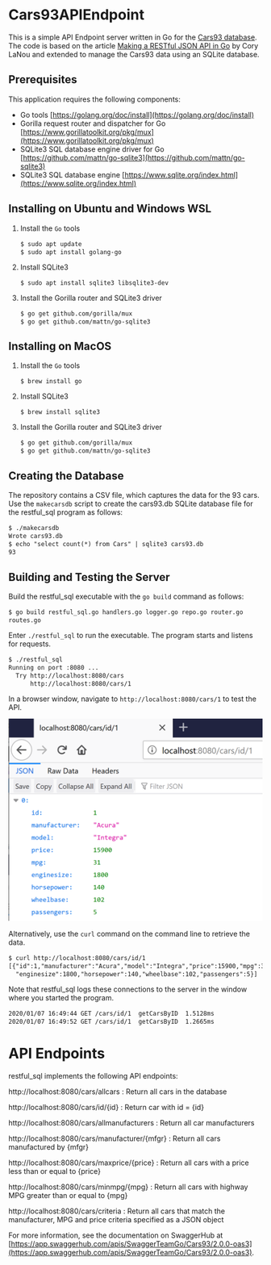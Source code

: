 # Cars93APIEndpoint

This is a simple API Endpoint server written in Go for the [Cars93 database](https://www.rdocumentation.org/packages/MASS/versions/7.3-51.4/topics/Cars93). The code is based on the article [Making a RESTful JSON API in Go](http://thenewstack.io/make-a-restful-json-api-go/) by Cory LaNou and extended to manage the Cars93 data using an SQLite database.

## Prerequisites

This application requires the following components:

* Go tools [https://golang.org/doc/install](https://golang.org/doc/install)
* Gorilla request router and dispatcher for Go [https://www.gorillatoolkit.org/pkg/mux](https://www.gorillatoolkit.org/pkg/mux)
* SQLite3 SQL database engine driver for Go [https://github.com/mattn/go-sqlite3](https://github.com/mattn/go-sqlite3)
* SQLite3 SQL database engine [https://www.sqlite.org/index.html](https://www.sqlite.org/index.html)

## Installing on Ubuntu and Windows WSL

1. Install the `Go` tools

    ```
    $ sudo apt update
    $ sudo apt install golang-go
    ```

2. Install SQLite3

    ```
    $ sudo apt install sqlite3 libsqlite3-dev
    ```

3. Install the Gorilla router and SQLite3 driver

    ```
    $ go get github.com/gorilla/mux
    $ go get github.com/mattn/go-sqlite3
    ```    

## Installing on MacOS

1. Install the `Go` tools

    ```
    $ brew install go
    ```

2. Install SQLite3

    ```
    $ brew install sqlite3
    ```

3. Install the Gorilla router and SQLite3 driver

    ```
    $ go get github.com/gorilla/mux
    $ go get github.com/mattn/go-sqlite3
    ```    

## Creating the Database

The repository contains a CSV file, which captures the data for the 93 cars. Use the `makecarsdb` script to create the cars93.db SQLite database file for the restful_sql program as follows:


```
$ ./makecarsdb 
Wrote cars93.db
$ echo "select count(*) from Cars" | sqlite3 cars93.db 
93
```

## Building and Testing the Server

Build the restful_sql executable with the `go build` command as follows:

```
$ go build restful_sql.go handlers.go logger.go repo.go router.go routes.go
```

Enter `./restful_sql` to run the executable. The program starts and listens for requests.

```
$ ./restful_sql
Running on port :8080 ...
  Try http://localhost:8080/cars
      http://localhost:8080/cars/1
```

In a browser window, navigate to `http://localhost:8080/cars/1` to test the API.

![Car Id 1](car_id_1.png)

Alternatively, use the `curl` command on the command line to retrieve the data.

```
$ curl http://localhost:8080/cars/id/1
[{"id":1,"manufacturer":"Acura","model":"Integra","price":15900,"mpg":31,
  "enginesize":1800,"horsepower":140,"wheelbase":102,"passengers":5}]
```

Note that restful_sql logs these connections to the server in the window where you started the program.

```
2020/01/07 16:49:44 GET /cars/id/1  getCarsByID  1.5128ms
2020/01/07 16:49:52 GET /cars/id/1  getCarsByID  1.2665ms
```

# API Endpoints

restful_sql implements the following API endpoints:

http://localhost:8080/cars/allcars				 : Return all cars in the database

http://localhost:8080/cars/id/{id}				 : Return car with id = {id}

http://localhost:8080/cars/allmanufacturers		 : Return all car manufacturers

http://localhost:8080/cars/manufacturer/{mfgr}	 : Return all cars manufactured by {mfgr}

http://localhost:8080/cars/maxprice/{price}		 : Return all cars with a price less than or equal to {price}

http://localhost:8080/cars/minmpg/{mpg}			 : Return all cars with highway MPG greater than or equal to {mpg}

http://localhost:8080/cars/criteria				 : Return all cars that match the manufacturer, MPG and price criteria specified as a JSON object

For more information, see the documentation on SwaggerHub at [https://app.swaggerhub.com/apis/SwaggerTeamGo/Cars93/2.0.0-oas3](https://app.swaggerhub.com/apis/SwaggerTeamGo/Cars93/2.0.0-oas3).
